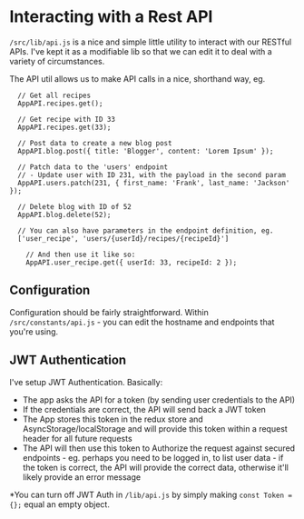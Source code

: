# Interacting with a Rest API

`/src/lib/api.js` is a nice and simple little utility to interact with our RESTful APIs. I've kept it as a modifiable lib so that we can edit it to deal with a variety of circumstances.

The API util allows us to make API calls in a nice, shorthand way, eg.

```
  // Get all recipes
  AppAPI.recipes.get();

  // Get recipe with ID 33
  AppAPI.recipes.get(33);

  // Post data to create a new blog post
  AppAPI.blog.post({ title: 'Blogger', content: 'Lorem Ipsum' });

  // Patch data to the 'users' endpoint
  // - Update user with ID 231, with the payload in the second param
  AppAPI.users.patch(231, { first_name: 'Frank', last_name: 'Jackson' });

  // Delete blog with ID of 52
  AppAPI.blog.delete(52);

  // You can also have parameters in the endpoint definition, eg.
  ['user_recipe', 'users/{userId}/recipes/{recipeId}']

    // And then use it like so:
    AppAPI.user_recipe.get({ userId: 33, recipeId: 2 });
```

## Configuration

Configuration should be fairly straightforward. Within `/src/constants/api.js` - you can edit the hostname and endpoints that you're using.

## JWT Authentication

I've setup JWT Authentication. Basically:

- The app asks the API for a token (by sending user credentials to the API)
- If the credentials are correct, the API will send back a JWT token
- The App stores this token in the redux store and AsyncStorage/localStorage and will provide this token within a request header for all future requests
- The API will then use this token to Authorize the request against secured endpoints - eg. perhaps you need to be logged in, to list user data - if the token is correct, the API will provide the correct data, otherwise it'll likely provide an error message

*You can turn off JWT Auth in `/lib/api.js` by simply making `const Token = {};` equal an empty object.
